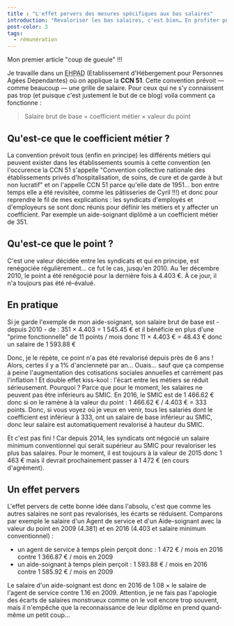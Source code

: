 ```yaml
---
title : "L'effet pervers des mesures spécifiques aux bas salaires"
introduction: "Revaloriser les bas salaires, c'est bien… En profiter pour ne pas dévaloriser dans le process les autres diplômes, ce serait mieux !"
post-color: 3
tags:
  - rémunération
---
```


Mon premier article "coup de gueule" !!!

Je travaille dans un <abbr title="Etablissement d'Hébergement pour Personnes Agées Dépendantes">EHPAD</abbr> (Etablissement d'Hébergement pour Personnes Agées Dépendantes) où on applique la **CCN 51**. Cette convention prévoit — comme beaucoup — une grille de salaire. Pour ceux qui ne s'y connaissent pas trop (et puisque c'est justement le but de ce blog) voila comment ça fonctionne :

> Salaire brut de base = coefficient métier &times; valeur du point

## Qu'est-ce que le coefficient métier ?

La convention prévoit tous (enfin en principe) les différents métiers qui peuvent exister dans les établissements soumis à cette convention (en l'occurence la CCN 51 s'appelle "Convention collective nationale des établissements privés d'hospitalisation, de soins, de cure et de garde à but non lucratif" et on l'appelle CCN 51 parce qu'elle date de 1951… bon entre temps elle a été revisitée, comme les pâtisseries de Cyril !!!) et donc pour reprendre le fil de mes explications : les syndicats d'employés et d'employeurs se sont donc réunis pour définir les métiers et y affecter un coefficient. Par exemple un aide-soignant diplômé a un coefficient métier de 351.

## Qu'est-ce que le point ?

C'est une valeur décidée entre les syndicats et qui en principe, est renégociée régulièrement… ce fut le cas, jusqu'en 2010. Au 1er décembre 2010, le point a été renégocié pour la dernière fois à 4.403 €. À ce jour, il n'a toujours pas été ré-évalué.

## En pratique

Si je garde l'exemple de mon aide-soignant, son salaire brut de base est - depuis 2010 - de : 351 &times; 4.403 = 1 545.45 € et il bénéficie en plus d'une "prime fonctionnelle" de 11 points / mois donc 11 &times; 4.403 € = 48.43 € donc un salaire de 1 593.88 €

Donc, je le répète, ce point n'a pas été revalorisé depuis près de 6 ans ! Alors, certes il y a 1% d'ancienneté par an… Ouais… sauf que ça compense à peine l'augmentation des cotisations sociales annuelles et carrément pas l'inflation ! Et double effet kiss-kool : l'écart entre les métiers se réduit sérieusement. Pourquoi ? Parce que pour le moment, les salaires ne peuvent pas être inférieurs au SMIC. En 2016, le SMIC est de 1 466.62 € donc si on le ramène à la valeur du point : 1 466.62 € / 4.403 € = 333 points. Donc, si vous voyez où je veux en venir, tous les salariés dont le coefficient est inférieur à 333, ont un salaire de base inférieur au SMIC, donc leur salaire est automatiquement revalorisé à hauteur du SMIC.

Et c'est pas fini ! Car depuis 2014, les syndicats ont négocié un salaire minimum conventionnel qui serait supérieur au SMIC pour revaloriser les plus bas salaires. Pour le moment, il est toujours à la valeur de 2015 donc 1 463 € mais il devrait prochainement passer à 1 472 € (en cours d'agrément).

## Un effet pervers

L'effet pervers de cette bonne idée dans l'absolu, c'est que comme les autres salaires ne sont pas revalorisés, les écarts se réduisent. Comparons par exemple le salaire d'un Agent de service et d'un Aide-soignant avec la valeur du point en 2009 (4.381) et en 2016 (4.403 et salaire minimum conventionnel)  :

 - un agent de service à temps plein perçoit donc : 1 472 € / mois en 2016 contre 1 366.87 € / mois en 2009
 - un aide-soignant à temps plein perçoit : 1 593.88 € / mois en 2016 contre  1 585.92 € / mois en 2009

Le salaire d'un aide-soignant est donc en 2016 de 1.08 &times; le salaire de l'agent de service contre 1.16 en 2009. Attention, je ne fais pas l'apologie des écarts de salaires monstrueux comme on le voit encore trop souvent, mais il n'empêche que la reconnaissance de leur diplôme en prend quand-même un petit coup…
